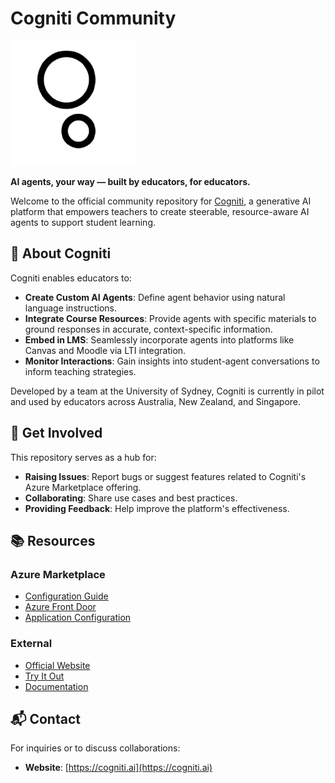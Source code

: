 # Cogniti Community

<!-- markdownlint-disable MD033 -->
<img src=".media/cogniti.png" alt="Cogniti logo featuring two bold black circles vertically aligned on a white background, with the larger circle above a smaller one, evoking a sense of simplicity and approachability. No text is present in the image." width="200"/>
<!-- markdownlint-enable MD033 -->

**AI agents, your way — built by educators, for educators.**

Welcome to the official community repository for [Cogniti](https://cogniti.ai), a generative AI platform that empowers teachers to create steerable, resource-aware AI agents to support student learning.

## 🌟 About Cogniti

Cogniti enables educators to:

- **Create Custom AI Agents**: Define agent behavior using natural language instructions.
- **Integrate Course Resources**: Provide agents with specific materials to ground responses in accurate, context-specific information.
- **Embed in LMS**: Seamlessly incorporate agents into platforms like Canvas and Moodle via LTI integration.
- **Monitor Interactions**: Gain insights into student-agent conversations to inform teaching strategies.

Developed by a team at the University of Sydney, Cogniti is currently in pilot and used by educators across Australia, New Zealand, and Singapore.

## 📣 Get Involved

This repository serves as a hub for:

- **Raising Issues**: Report bugs or suggest features related to Cogniti's Azure Marketplace offering.
- **Collaborating**: Share use cases and best practices.
- **Providing Feedback**: Help improve the platform's effectiveness.

## 📚 Resources

### Azure Marketplace

- [Configuration Guide](docs/configuration/README.md)
- [Azure Front Door](docs/configuration/AzureFrontDoor.md)
- [Application Configuration](docs/configuration/AppConfig.md)

### External

- [Official Website](https://cogniti.ai)
- [Try It Out](https://cogniti.ai/try-it-out/)
- [Documentation](https://cogniti.ai/docs/)

## 📬 Contact

For inquiries or to discuss collaborations:

- **Website**: [https://cogniti.ai](https://cogniti.ai)
